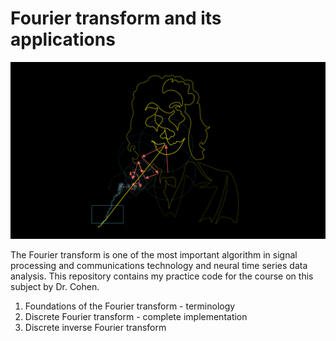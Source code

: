 # Fourier transform and its applications

![Fourier Artwork](Fourier_art.png)

The Fourier transform is one of the most important algorithm in signal processing and communications technology and neural time series data analysis. This repository contains my practice code for the course on this subject by Dr. Cohen. 


1. Foundations of the Fourier transform - terminology
1. Discrete Fourier transform - complete implementation
1. Discrete inverse Fourier transform
